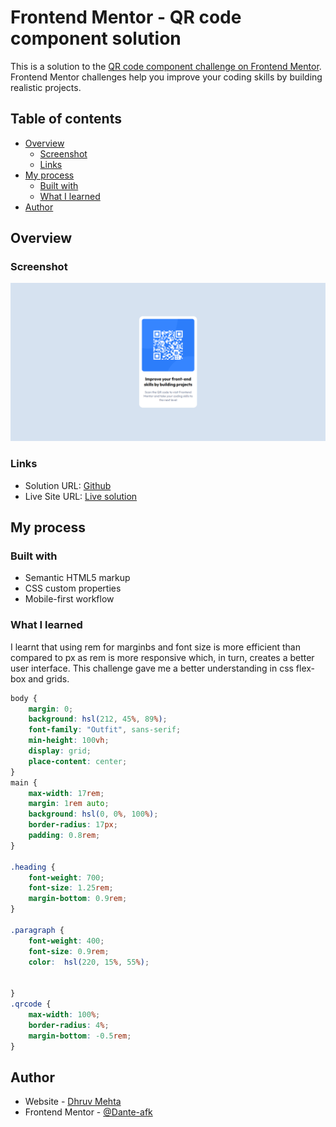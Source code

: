 # Frontend Mentor - QR code component solution

This is a solution to the [QR code component challenge on Frontend Mentor](https://www.frontendmentor.io/challenges/qr-code-component-iux_sIO_H). Frontend Mentor challenges help you improve your coding skills by building realistic projects. 

## Table of contents

- [Overview](#overview)
  - [Screenshot](#screenshot)
  - [Links](#links)
- [My process](#my-process)
  - [Built with](#built-with)
  - [What I learned](#what-i-learned)
- [Author](#author)



## Overview

### Screenshot

![Screenshot](qr-code-component-main/Screenshot.png)

### Links

- Solution URL: [Github](https://github.com/Dante-afk/qr-code-component-challenge)
- Live Site URL: [Live solution](https://qr-code-component-challenge-olive.vercel.app/)


## My process

### Built with

- Semantic HTML5 markup
- CSS custom properties
- Mobile-first workflow


### What I learned

I learnt that using rem for marginbs and font size is more efficient than compared to px as rem is more responsive which, in turn, creates a better user interface. This challenge gave me a  better understanding in css flex-box and grids.

```css
body {
    margin: 0;
    background: hsl(212, 45%, 89%);
    font-family: "Outfit", sans-serif;
    min-height: 100vh;
    display: grid;
    place-content: center;
}
main {
    max-width: 17rem;
    margin: 1rem auto;
    background: hsl(0, 0%, 100%);
    border-radius: 17px;
    padding: 0.8rem;
}

.heading {
    font-weight: 700;
    font-size: 1.25rem;
    margin-bottom: 0.9rem;
}

.paragraph {
    font-weight: 400;
    font-size: 0.9rem;
    color:  hsl(220, 15%, 55%);
    

}
.qrcode {
    max-width: 100%;
    border-radius: 4%; 
    margin-bottom: -0.5rem;
}
```

## Author

- Website - [Dhruv Mehta](https://dhruvmehta02.netlify.app/)
- Frontend Mentor - [@Dante-afk](https://www.frontendmentor.io/profile/Dante-afk)


